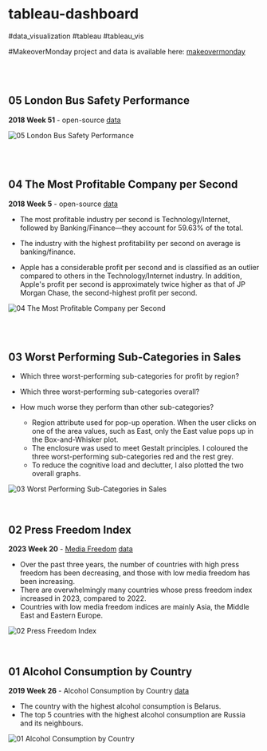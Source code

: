 # tableau-dashboard
#data_visualization #tableau #tableau_vis 

#MakeoverMonday project and data is available here: [makeovermonday](https://www.makeovermonday.co.uk/data/)

<br>
<br>

## 05 London Bus Safety Performance

**2018 Week 51** - open-source [data](https://data.world/makeovermonday/2018w51)

![05 London Bus Safety Performance](https://github.com/arianehanbi/tableau-dashboard/assets/37695060/64b12a20-660b-40f7-a618-3bc558733ef7)

<br>
<br>

## 04 The Most Profitable Company per Second

**2018 Week 5** - open-source [data](https://data.world/makeovermonday/2018-w-5-what-the-most-profitable-companies-make-per-second)

- The most profitable industry per second is Technology/Internet, followed by Banking/Finance—they account for 59.63% of the total.

- The industry with the highest profitability per second on average is banking/finance.

- Apple has a considerable profit per second and is classified as an outlier compared to others in the Technology/Internet industry. In addition, Apple's profit per second is approximately twice higher as that of JP Morgan Chase, the second-highest profit per second.


![04 The Most Profitable Company per Second](https://github.com/arianehanbi/tableau-dashboard/assets/37695060/bf68832d-3505-44d6-a4a3-d9c4846a91f4)



<br>
<br>

## 03 Worst Performing Sub-Categories in Sales

- Which three worst-performing sub-categories for profit by region?
- Which three worst-performing sub-categories overall?
- How much worse they perform than other sub-categories?

  + Region attribute used for pop-up operation. When the user clicks on one of the area values, such as East, only the East value pops up in the Box-and-Whisker plot.
  + The enclosure was used to meet Gestalt principles. I coloured the three worst-performing sub-categories red and the rest grey.
  + To reduce the cognitive load and declutter, I also plotted the two overall graphs.

![03 Worst Performing Sub-Categories in Sales](https://github.com/arianehanbi/tableau-dashboard/assets/37695060/bdd68f1d-48ad-404a-9b70-71ec3476fc8d)


<br>

## 02 Press Freedom Index


**2023 Week 20** - [Media Freedom](https://www.theguardian.com/media/2023/may/03/media-freedom-in-dire-state-in-record-number-of-countries-report-finds?CMP=Share_iOSApp_Other) [data](https://data.world/makeovermonday/2019w26)

- Over the past three years, the number of countries with high press freedom has been decreasing, and those with low media freedom has been increasing.
- There are overwhelmingly many countries whose press freedom index increased in 2023, compared to 2022.
- Countries with low media freedom indices are mainly Asia, the Middle East and Eastern Europe.

![02 Press Freedom Index](https://github.com/arianehanbi/tableau-dashboard/assets/37695060/29a53346-6a8c-4a3b-a21c-05f3e42df058)


<br>

## 01 Alcohol Consumption by Country


**2019 Week 26** - Alcohol Consumption by Country [data](https://data.world/makeovermonday/2019w26)

- The country with the highest alcohol consumption is Belarus.
- The top 5 countries with the highest alcohol consumption are Russia and its neighbours.


![01 Alcohol Consumption by Country](https://github.com/arianehanbi/tableau-dashboard/assets/37695060/fd584f4d-3a7e-4446-aa38-5ef3d03a5395)


<br>
